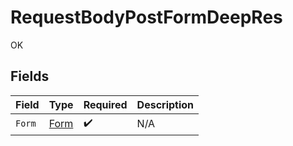 # RequestBodyPostFormDeepRes

OK


## Fields

| Field                                   | Type                                    | Required                                | Description                             |
| --------------------------------------- | --------------------------------------- | --------------------------------------- | --------------------------------------- |
| `Form`                                  | [Form](../../Models/Operations/Form.md) | :heavy_check_mark:                      | N/A                                     |